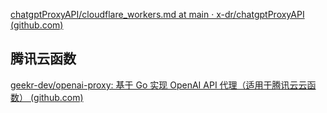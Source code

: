 [chatgptProxyAPI/cloudflare_workers.md at main · x-dr/chatgptProxyAPI (github.com)](https://github.com/x-dr/chatgptProxyAPI/blob/main/docs/cloudflare_workers.md)

## 腾讯云函数
[geekr-dev/openai-proxy: 基于 Go 实现 OpenAI API 代理（适用于腾讯云云函数） (github.com)](https://github.com/geekr-dev/openai-proxy)